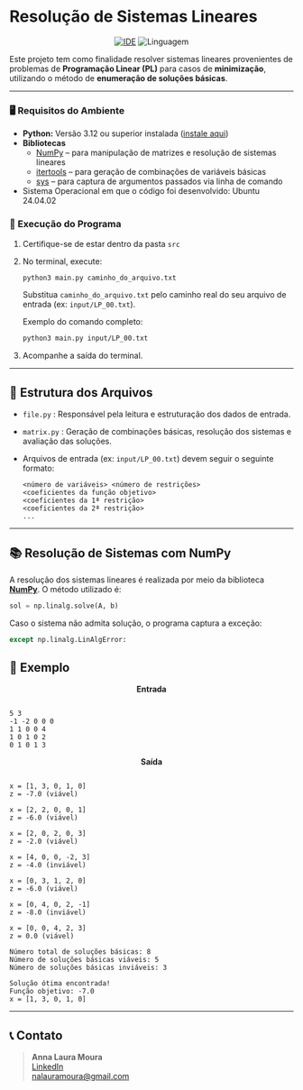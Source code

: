 # Resolução de Sistemas Lineares

<div align="center">

[![IDE](https://img.shields.io/badge/IDE-Visual%20Studio%20Code-informational)](https://code.visualstudio.com/docs/?dv=linux64_deb)
![Linguagem](https://img.shields.io/badge/Linguagem-Python-orange)

</div>

Este projeto tem como finalidade resolver sistemas lineares provenientes de problemas de **Programação Linear (PL)** para casos de **minimização**, utilizando o método de **enumeração de soluções básicas**.

---

### 🖥️ Requisitos do Ambiente

- **Python:** Versão 3.12 ou superior instalada ([instale aqui](https://www.python.org/downloads/))
- **Bibliotecas**
  - [NumPy](https://numpy.org/doc/stable/) – para manipulação de matrizes e resolução de sistemas lineares
  - [itertools](https://docs.python.org/3/library/itertools.html) – para geração de combinações de variáveis básicas
  - [sys](https://docs.python.org/3/library/sys.html) – para captura de argumentos passados via linha de comando
- Sistema Operacional em que o código foi desenvolvido: Ubuntu 24.04.02

### 🧪 Execução do Programa

1. Certifique-se de estar dentro da pasta `src`

2. No terminal, execute:

   ```bash
   python3 main.py caminho_do_arquivo.txt
   ```

   Substitua `caminho_do_arquivo.txt` pelo caminho real do seu arquivo de entrada (ex: `input/LP_00.txt`).


   Exemplo do comando completo:
   ```bash
   python3 main.py input/LP_00.txt 
   ```

3. Acompanhe a saída do terminal.

---

## 📂 Estrutura dos Arquivos

- `file.py` : Responsável pela leitura e estruturação dos dados de entrada.
- `matrix.py` : Geração de combinações básicas, resolução dos sistemas e avaliação das soluções.
- Arquivos de entrada (ex: `input/LP_00.txt`) devem seguir o seguinte formato:

  ```
  <número de variáveis> <número de restrições>
  <coeficientes da função objetivo>
  <coeficientes da 1ª restrição>
  <coeficientes da 2ª restrição>
  ...
  ```

---

## 📚 Resolução de Sistemas com NumPy

A resolução dos sistemas lineares é realizada por meio da biblioteca [**NumPy**](https://numpy.org/doc/stable/reference/generated/numpy.linalg.solve.html). O método utilizado é:

```python
sol = np.linalg.solve(A, b)  
```

Caso o sistema não admita solução, o programa captura a exceção:

```python
except np.linalg.LinAlgError:
```




## 📄 Exemplo

<p align="center"><strong>Entrada</strong></p>


```

5 3
-1 -2 0 0 0
1 1 0 0 4
1 0 1 0 2
0 1 0 1 3
```

<p align="center"><strong>Saída</strong></p>

```

x = [1, 3, 0, 1, 0]
z = -7.0 (viável)

x = [2, 2, 0, 0, 1]
z = -6.0 (viável)

x = [2, 0, 2, 0, 3]
z = -2.0 (viável)

x = [4, 0, 0, -2, 3]
z = -4.0 (inviável)

x = [0, 3, 1, 2, 0]
z = -6.0 (viável)

x = [0, 4, 0, 2, -1]
z = -8.0 (inviável)

x = [0, 0, 4, 2, 3]
z = 0.0 (viável)

Número total de soluções básicas: 8
Número de soluções básicas viáveis: 5
Número de soluções básicas inviáveis: 3

Solução ótima encontrada!
Função objetivo: -7.0
x = [1, 3, 0, 1, 0]
```
---

## 📞 Contato
> **Anna Laura Moura**  
> [LinkedIn](https://www.linkedin.com/in/anna-laura-614384205)  
> [nalauramoura@gmail.com](mailto:nalauramoura@gmail.com)

